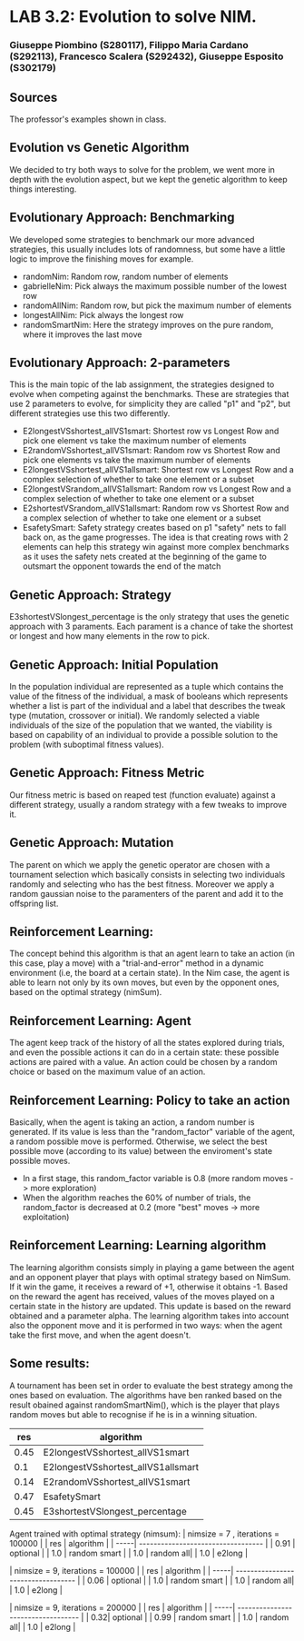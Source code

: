 # LAB 3.2: Evolution to solve NIM.
### Giuseppe Piombino (S280117), Filippo Maria Cardano (S292113), Francesco Scalera (S292432), Giuseppe Esposito (S302179)

## Sources
The professor's examples shown in class.

## Evolution vs Genetic Algorithm
We decided to try both ways to solve for the problem, we went more in depth with the evolution aspect, but we kept the genetic algorithm to keep things interesting.

## Evolutionary Approach: Benchmarking
We developed some strategies to benchmark our more advanced strategies, this usually includes lots of randomness, but some have a little logic to improve the finishing moves for example.
- randomNim: Random row, random number of elements
- gabrielleNim: Pick always the maximum possible number of the lowest row
- randomAllNim: Random row, but pick the maximum number of elements
- longestAllNim: Pick always the longest row
- randomSmartNim: Here the strategy improves on the pure random, where it improves the last move

## Evolutionary Approach: 2-parameters
This is the main topic of the lab assignment, the strategies designed to evolve when competing against the benchmarks. These are strategies that use 2 parameters to evolve, for simplicity they are called "p1" and "p2", but different strategies use this two differently.
- E2longestVSshortest_allVS1smart: Shortest row vs Longest Row and pick one element vs take the maximum number of elements
- E2randomVSshortest_allVS1smart: Random row vs Shortest Row and pick one elements vs take the maximum number of elements
- E2longestVSshortest_allVS1allsmart: Shortest row vs Longest Row and a complex selection of whether to take one element or a subset
- E2longestVSrandom_allVS1allsmart: Random row vs Longest Row and a complex selection of whether to take one element or a subset
- E2shortestVSrandom_allVS1allsmart: Random row vs Shortest Row and a complex selection of whether to take one element or a subset
- EsafetySmart: Safety strategy creates based on p1 "safety" nets to fall back on, as the game progresses. The idea is that creating rows with 2 elements can help this strategy win against more complex benchmarks as it uses the safety nets created at the beginning of the game to outsmart the opponent towards the end of the match

## Genetic Approach: Strategy
E3shortestVSlongest_percentage is the only strategy that uses the genetic approach with 3 paraments. Each parament is a chance of take the shortest or longest and how many elements in the row to pick.

## Genetic Approach: Initial Population
In the population individual are represented as a tuple which contains the value of the fitness of the individual, a mask of booleans which represents whether a list is part of the individual and a label that describes the tweak type (mutation, crossover or initial).
We randomly selected a viable individuals of the size of the population that we wanted, the viability is based on capability of an individual to provide a possible solution to the problem (with suboptimal fitness values). 

## Genetic Approach: Fitness Metric
Our fitness metric is based on reaped test (function evaluate) against a different strategy, usually a random strategy with a few tweaks to improve it.

## Genetic Approach: Mutation
The parent on which we apply the genetic operator are chosen with a tournament selection which basically consists in selecting two individuals randomly and selecting who has the best fitness.
Moreover we apply a random gaussian noise to the paramenters of the parent and add it to the offspring list.


## Reinforcement Learning:
The concept behind this algorithm is that an agent learn to take an action (in this case, play a move) with a "trial-and-error" method in a dynamic environment (i.e, the board at a certain state). In the Nim case, the agent is able to learn not only by its own moves, but even by the opponent ones, based on the optimal strategy (nimSum).

## Reinforcement Learning: Agent
The agent keep track of the history of all the states explored during trials, and even the possible actions it can do in a certain state: these possible actions are paired with a value. An action could be chosen by a random choice or based on the maximum value of an action.

## Reinforcement Learning: Policy to take an action
Basically, when the agent is taking an action, a random number is generated. If its value is less than the "random_factor" variable of the agent, a random possible move is performed. Otherwise, we select the best possible move (according to its value) between the enviroment's state possible moves.
- In a first stage, this random_factor variable is 0.8 (more random moves -> more exploration)
- When the algorithm reaches the 60% of number of trials, the random_factor is decreased at 0.2 (more "best" moves -> more exploitation)

## Reinforcement Learning: Learning algorithm
The learning algorithm consists simply in playing a game between the agent and an opponent player that plays with optimal strategy based on NimSum. If it win the game, it receives a reward of +1, otherwise it obtains -1. Based on the reward the agent has received, values of the moves played on a certain state in the history are updated. This update is based on the reward obtained and a parameter alpha. The learning algorithm takes into account also the opponent move and it is performed in two ways: when the agent take the first move, and when the agent doesn't.

## Some results: 
A tournament has been set in order to evaluate the best strategy among the ones based on evaluation. The algorithms have ben ranked based on the result obained against randomSmartNim(), which is the player that plays random moves but able to recognise if he is in a winning situation.

| res  | algorithm                          |
| -----| ---------------------------------- |
| 0.45 | E2longestVSshortest_allVS1smart    |
| 0.1  | E2longestVSshortest_allVS1allsmart | 
| 0.14 | E2randomVSshortest_allVS1smart     | 
| 0.47 | EsafetySmart                       | 
| 0.45 | E3shortestVSlongest_percentage     | 


Agent trained with optimal strategy (nimsum):
| nimsize = 7 , iterations = 100000         | 
| res  | algorithm                          |
| -----| ---------------------------------- |
| 0.91 | optional                           |
|	1.0  | random smart | 
| 1.0  |       random all|
|	1.0  | e2long     | 


| nimsize = 9, iterations = 100000                               | 
| res  | algorithm                          |
| -----| ---------------------------------- |
| 0.06 | optional                           |
|	1.0  | random smart | 
| 1.0  |       random all|
|	1.0  | e2long     |

| nimsize = 9, iterations = 200000                               | 
| res  | algorithm                          |
| -----| ---------------------------------- |
| 0.32| optional                           |
|	0.99  | random smart | 
| 1.0  |       random all|
|	1.0  | e2long     |






